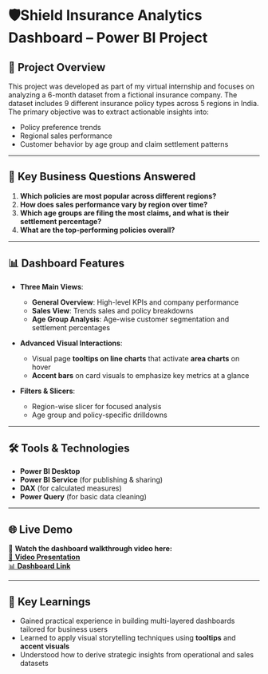 # 🛡️Shield Insurance Analytics Dashboard – Power BI Project

## 📌 Project Overview

This project was developed as part of my virtual internship and focuses on analyzing a 6-month dataset from a fictional insurance company. The dataset includes 9 different insurance policy types across 5 regions in India. The primary objective was to extract actionable insights into:

- Policy preference trends  
- Regional sales performance  
- Customer behavior by age group and claim settlement patterns

---

## 🎯 Key Business Questions Answered

1. **Which policies are most popular across different regions?**  
2. **How does sales performance vary by region over time?**  
3. **Which age groups are filing the most claims, and what is their settlement percentage?**  
4. **What are the top-performing policies overall?**

---

## 📊 Dashboard Features

- **Three Main Views**:
  - **General Overview**: High-level KPIs and company performance
  - **Sales View**: Trends sales and policy breakdowns
  - **Age Group Analysis**: Age-wise customer segmentation and settlement percentages

- **Advanced Visual Interactions**:
  - Visual page **tooltips on line charts** that activate **area charts** on hover
  - **Accent bars** on card visuals to emphasize key metrics at a glance

- **Filters & Slicers**:
  - Region-wise slicer for focused analysis
  - Age group and policy-specific drilldowns

---

## 🛠 Tools & Technologies

- **Power BI Desktop**  
- **Power BI Service** (for publishing & sharing)  
- **DAX** (for calculated measures)  
- **Power Query** (for basic data cleaning)

---

## 🌐 Live Demo

🔗 **Watch the dashboard walkthrough video here:**  
[🎥 **Video Presentation**](https://www.youtube.com/watch?v=hxgUlodZgO8)  
[📊 **Dashboard Link** ](https://www.novypro.com/project/shield-insurance---business-performance-dashboard)

---

## 🧠 Key Learnings

- Gained practical experience in building multi-layered dashboards tailored for business users  
- Learned to apply visual storytelling techniques using **tooltips** and **accent visuals**  
- Understood how to derive strategic insights from operational and sales datasets
